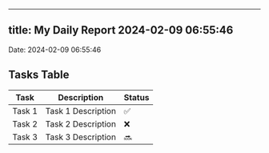 
---
title: My Daily Report 2024-02-09 06:55:46
---

Date: 2024-02-09 06:55:46

## Tasks Table

| Task | Description | Status |
|------|-------------|--------|
| Task 1 | Task 1 Description | ✅ |
| Task 2 | Task 2 Description | ❌ |
| Task 3 | Task 3 Description | 🔜 |

